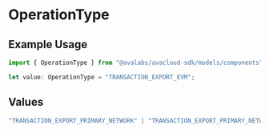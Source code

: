 # OperationType

## Example Usage

```typescript
import { OperationType } from "@avalabs/avacloud-sdk/models/components";

let value: OperationType = "TRANSACTION_EXPORT_EVM";
```

## Values

```typescript
"TRANSACTION_EXPORT_PRIMARY_NETWORK" | "TRANSACTION_EXPORT_PRIMARY_NETWORK_STAKING" | "TRANSACTION_EXPORT_PRIMARY_NETWORK_SIMPLE" | "TRANSACTION_EXPORT_EVM"
```